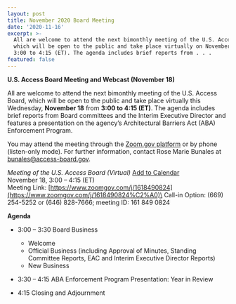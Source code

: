 ```yaml
---
layout: post
title: November 2020 Board Meeting
date: '2020-11-16'
excerpt: >-
  All are welcome to attend the next bimonthly meeting of the U.S. Access Board,
  which will be open to the public and take place virtually on November 18 from
  3:00 to 4:15 (ET). The agenda includes brief reports from . . .
featured: false
---
```

**U.S. Access Board Meeting and Webcast (November 18)**

All are welcome to attend the next bimonthly meeting of the U.S. Access Board, which will be open to the public and take place virtually this Wednesday, **November 18** from **3:00 to 4:15 (ET)**. The agenda includes brief reports from Board committees and the Interim Executive Director and features a presentation on the agency’s Architectural Barriers Act (ABA) Enforcement Program.

You may attend the meeting through the [Zoom.gov platform](https://www.zoomgov.com/j/1618490824#success) or by phone (listen-only mode). For further information, contact Rose Marie Bunales at [bunales@access-board.gov](mailto:bunales@access-board.gov).

*Meeting of the U.S. Access Board (Virtual)* [Add to Calendar](http://www.access-board.gov/images/ics/webcast.ics)\
November 18, 3:00 – 4:15 (ET)\
Meeting Link: [https://www.zoomgov.com/j/1618490824](https://www.zoomgov.com/j/1618490824%C2%A0)\
Call-in Option: (669) 254-5252 or (646) 828-7666; meeting ID: 161 849 0824

**Agenda**

* 3:00 – 3:30 Board Business

  * Welcome
  * Official Business (including Approval of Minutes, Standing Committee Reports, EAC and Interim Executive Director Reports)
  * New Business
* 3:30 – 4:15 ABA Enforcement Program Presentation: Year in Review
* 4:15 Closing and Adjournment
